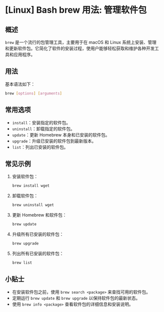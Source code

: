 # [Linux] Bash brew 用法: 管理软件包

## 概述
`brew` 是一个流行的包管理工具，主要用于在 macOS 和 Linux 系统上安装、管理和更新软件包。它简化了软件的安装过程，使用户能够轻松获取和维护各种开发工具和应用程序。

## 用法
基本语法如下：
```bash
brew [options] [arguments]
```

## 常用选项
- `install`：安装指定的软件包。
- `uninstall`：卸载指定的软件包。
- `update`：更新 Homebrew 本身和已安装的软件包。
- `upgrade`：升级已安装的软件包到最新版本。
- `list`：列出已安装的软件包。

## 常见示例
1. 安装软件包：
   ```bash
   brew install wget
   ```

2. 卸载软件包：
   ```bash
   brew uninstall wget
   ```

3. 更新 Homebrew 和软件包：
   ```bash
   brew update
   ```

4. 升级所有已安装的软件包：
   ```bash
   brew upgrade
   ```

5. 列出所有已安装的软件包：
   ```bash
   brew list
   ```

## 小贴士
- 在安装软件包之前，使用 `brew search <package>` 来查找可用的软件包。
- 定期运行 `brew update` 和 `brew upgrade` 以保持软件包的最新状态。
- 使用 `brew info <package>` 查看软件包的详细信息和安装说明。